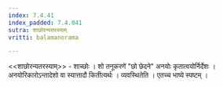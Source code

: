 ```yaml
---
index: 7.4.41
index_padded: 7.4.041
sutra: शाछोरन्यतरस्याम्
vritti: balamanorama

---
```

<<शाछोरन्यतरस्याम्>> - शाच्छोः । शो तनूकरणे॑ "छो छेदने" अनयोः कृतात्वयोर्निर्देशः । अनयोरिकारोऽन्तादेशो वा स्यात्तादौ कितीत्यर्थः । व्यवस्थितेति । एतच्च भाष्ये स्पष्टम् । 